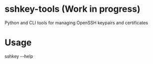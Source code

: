 # sshkey-tools (Work in progress)
Python and CLI tools for managing OpenSSH keypairs and certificates

# Usage
sshkey --help